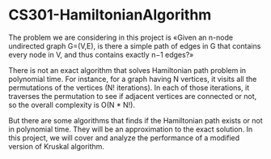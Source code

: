 # CS301-HamiltonianAlgorithm

The problem we are considering in this project is 
«Given an n-node undirected graph G=(V,E), is there a simple path of edges in G that contains every node in V, and thus contains exactly n−1 edges?»

There is not an exact algorithm that solves Hamiltonian path problem in polynomial time. 
For instance, for a graph having N vertices, it visits all the permutations of the vertices (N! iterations). In each of those iterations, it traverses the permutation to see if adjacent vertices are connected or not, so the overall complexity is O(N * N!).

But there are some algorithms that finds if the Hamiltonian path exists or not in polynomial time. They will be an approximation to the exact solution.
In this project, we will cover and analyze the performance of a modified version of Kruskal algorithm.

